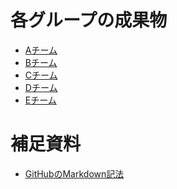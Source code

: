 # 各グループの成果物
* [Aチーム](https://hayate258.github.io/web-homepage-lesson/)
* [Bチーム](https://westv35.github.io/kenketu/)
* [Cチーム]()
* [Dチーム]()
* [Eチーム]()

# 補足資料
* [GitHubのMarkdown記法](./markdown)  
